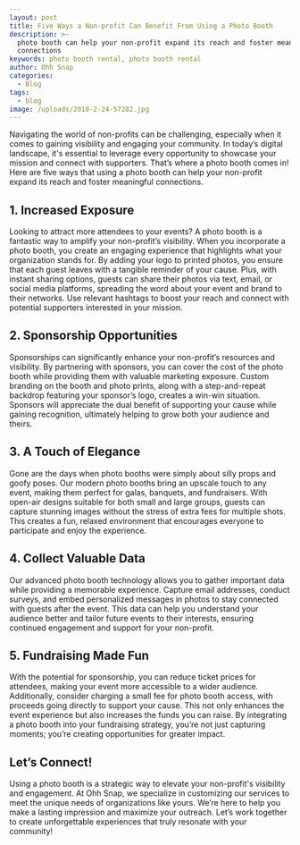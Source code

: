 ```yaml
---
layout: post
title: Five Ways a Non-profit Can Benefit From Using a Photo Booth
description: >-
  photo booth can help your non-profit expand its reach and foster meaningful
  connections
keywords: photo booth rental, photo booth rental
author: Ohh Snap
categories:
  - Blog
tags:
  - blog
image: /uploads/2018-2-24-57282.jpg
---
```

Navigating the world of non-profits can be challenging, especially when it comes to gaining visibility and engaging your community. In today’s digital landscape, it's essential to leverage every opportunity to showcase your mission and connect with supporters. That’s where a photo booth comes in! Here are five ways that using a photo booth can help your non-profit expand its reach and foster meaningful connections.

## 1. Increased Exposure

Looking to attract more attendees to your events? A photo booth is a fantastic way to amplify your non-profit’s visibility. When you incorporate a photo booth, you create an engaging experience that highlights what your organization stands for. By adding your logo to printed photos, you ensure that each guest leaves with a tangible reminder of your cause. Plus, with instant sharing options, guests can share their photos via text, email, or social media platforms, spreading the word about your event and brand to their networks. Use relevant hashtags to boost your reach and connect with potential supporters interested in your mission.

## 2. Sponsorship Opportunities

Sponsorships can significantly enhance your non-profit’s resources and visibility. By partnering with sponsors, you can cover the cost of the photo booth while providing them with valuable marketing exposure. Custom branding on the booth and photo prints, along with a step-and-repeat backdrop featuring your sponsor’s logo, creates a win-win situation. Sponsors will appreciate the dual benefit of supporting your cause while gaining recognition, ultimately helping to grow both your audience and theirs.

## 3. A Touch of Elegance

Gone are the days when photo booths were simply about silly props and goofy poses. Our modern photo booths bring an upscale touch to any event, making them perfect for galas, banquets, and fundraisers. With open-air designs suitable for both small and large groups, guests can capture stunning images without the stress of extra fees for multiple shots. This creates a fun, relaxed environment that encourages everyone to participate and enjoy the experience.

## 4. Collect Valuable Data

Our advanced photo booth technology allows you to gather important data while providing a memorable experience. Capture email addresses, conduct surveys, and embed personalized messages in photos to stay connected with guests after the event. This data can help you understand your audience better and tailor future events to their interests, ensuring continued engagement and support for your non-profit.

## 5. Fundraising Made Fun

With the potential for sponsorship, you can reduce ticket prices for attendees, making your event more accessible to a wider audience. Additionally, consider charging a small fee for photo booth access, with proceeds going directly to support your cause. This not only enhances the event experience but also increases the funds you can raise. By integrating a photo booth into your fundraising strategy, you’re not just capturing moments; you’re creating opportunities for greater impact.

## Let’s Connect!

Using a photo booth is a strategic way to elevate your non-profit's visibility and engagement. At Ohh Snap, we specialize in customizing our services to meet the unique needs of organizations like yours. We’re here to help you make a lasting impression and maximize your outreach. Let’s work together to create unforgettable experiences that truly resonate with your community!
